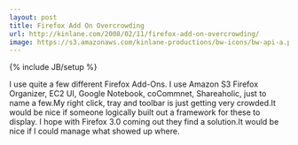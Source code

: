 ```yaml
---
layout: post
title: Firefox Add On Overcrowding
url: http://kinlane.com/2008/02/11/firefox-add-on-overcrowding/
image: https://s3.amazonaws.com/kinlane-productions/bw-icons/bw-api-a.png
---
```

{% include JB/setup %}
I use quite a few different Firefox Add-Ons.  I use Amazon S3 Firefox Organizer, EC2 UI, Google Notebook, coCommnet, Shareaholic, just to name a few.My right click, tray and toolbar is just getting very crowded.It would be nice if someone logically built out a framework for these to display.  I hope with Firefox 3.0 coming out they find a solution.It would be nice if I could manage what showed up where.